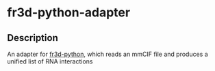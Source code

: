 # fr3d-python-adapter

## Description

An adapter for [fr3d-python](https://github.com/BGSU-RNA/fr3d-python), which reads an mmCIF file and produces a unified list of RNA interactions
